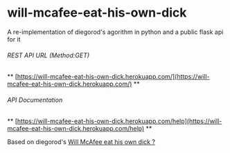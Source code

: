 # will-mcafee-eat-his-own-dick
A re-implementation of diegorod's agorithm in python and a public flask api for it

###### REST API URL (Method:GET)
** [https://will-mcafee-eat-his-own-dick.herokuapp.com/](https://will-mcafee-eat-his-own-dick.herokuapp.com/) **

###### API Documentation
** [https://will-mcafee-eat-his-own-dick.herokuapp.com/help](https://will-mcafee-eat-his-own-dick.herokuapp.com/help) **


Based on diegorod's [Will McAfee eat his own dick ?](https://github.com/diegorod/WillMcAfeeEatHisOwnDick)
